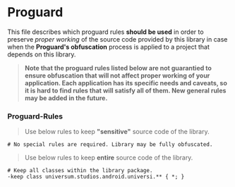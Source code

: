 Proguard
===============

This file describes which proguard rules **should be used** in order to preserve _proper working_ of
the source code provided by this library in case when the **Proguard's obfuscation** process is applied
to a project that depends on this library.

> **Note that the proguard rules listed below are not guarantied to ensure obfuscation that will not
affect proper working of your application. Each application has its specific needs and caveats,
so it is hard to find rules that will satisfy all of them. New general rules may be added in the future.**

### Proguard-Rules ###

> Use below rules to keep **"sensitive"** source code of the library.

    # No special rules are required. Library may be fully obfuscated.

> Use below rules to keep **entire** source code of the library.

    # Keep all classes within the library package.
    -keep class universum.studios.android.universi.** { *; }
    